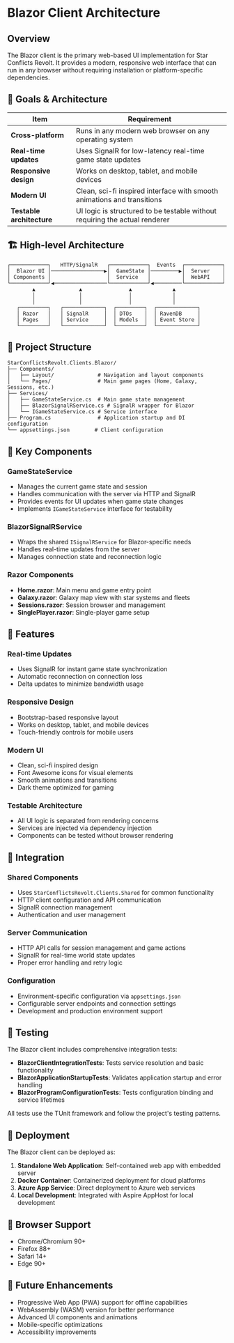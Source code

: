 # Blazor Client Architecture

## Overview

The Blazor client is the primary web-based UI implementation for Star Conflicts Revolt. It provides a modern, responsive web interface that can run in any browser without requiring installation or platform-specific dependencies.

## 🎯 Goals & Architecture

| Item                      | Requirement                                                                                                                                                                             |
| ------------------------- | --------------------------------------------------------------------------------------------------------------------------------------------------------------------------------------- |
| **Cross-platform**        | Runs in any modern web browser on any operating system                                                                                                                                 |
| **Real-time updates**     | Uses SignalR for low-latency real-time game state updates                                                                                                                              |
| **Responsive design**     | Works on desktop, tablet, and mobile devices                                                                                                                                           |
| **Modern UI**             | Clean, sci-fi inspired interface with smooth animations and transitions                                                                                                                |
| **Testable architecture** | UI logic is structured to be testable without requiring the actual renderer                                                                                                            |

## 🏗️ High-level Architecture

```text
┌────────────┐   HTTP/SignalR   ┌────────────┐  Events  ┌────────────┐
│  Blazor UI │─────────────────▶│  GameState │─────────▶│  Server    │
│ Components │                  │  Service   │          │  WebAPI    │
└────────────┘◀─────────────────└────────────┘◀─────────└────────────┘
        ▲              ▲               ▲             ▲
        │              │               │             │
        │              │               │             │
   ┌─────────┐   ┌─────────────┐  ┌─────────┐  ┌─────────────┐
   │ Razor   │   │ SignalR     │  │ DTOs    │  │ RavenDB     │
   │ Pages   │   │ Service     │  │ Models  │  │ Event Store │
   └─────────┘   └─────────────┘  └─────────┘  └─────────────┘
```

## 📁 Project Structure

```
StarConflictsRevolt.Clients.Blazor/
├── Components/
│   ├── Layout/              # Navigation and layout components
│   └── Pages/               # Main game pages (Home, Galaxy, Sessions, etc.)
├── Services/
│   ├── GameStateService.cs  # Main game state management
│   ├── BlazorSignalRService.cs # SignalR wrapper for Blazor
│   └── IGameStateService.cs # Service interface
├── Program.cs               # Application startup and DI configuration
└── appsettings.json        # Client configuration
```

## 🔧 Key Components

### GameStateService
- Manages the current game state and session
- Handles communication with the server via HTTP and SignalR
- Provides events for UI updates when game state changes
- Implements `IGameStateService` interface for testability

### BlazorSignalRService
- Wraps the shared `ISignalRService` for Blazor-specific needs
- Handles real-time updates from the server
- Manages connection state and reconnection logic

### Razor Components
- **Home.razor**: Main menu and game entry point
- **Galaxy.razor**: Galaxy map view with star systems and fleets
- **Sessions.razor**: Session browser and management
- **SinglePlayer.razor**: Single-player game setup

## 🚀 Features

### Real-time Updates
- Uses SignalR for instant game state synchronization
- Automatic reconnection on connection loss
- Delta updates to minimize bandwidth usage

### Responsive Design
- Bootstrap-based responsive layout
- Works on desktop, tablet, and mobile devices
- Touch-friendly controls for mobile users

### Modern UI
- Clean, sci-fi inspired design
- Font Awesome icons for visual elements
- Smooth animations and transitions
- Dark theme optimized for gaming

### Testable Architecture
- All UI logic is separated from rendering concerns
- Services are injected via dependency injection
- Components can be tested without browser rendering

## 🔌 Integration

### Shared Components
- Uses `StarConflictsRevolt.Clients.Shared` for common functionality
- HTTP client configuration and API communication
- SignalR connection management
- Authentication and user management

### Server Communication
- HTTP API calls for session management and game actions
- SignalR for real-time world state updates
- Proper error handling and retry logic

### Configuration
- Environment-specific configuration via `appsettings.json`
- Configurable server endpoints and connection settings
- Development and production environment support

## 🧪 Testing

The Blazor client includes comprehensive integration tests:

- **BlazorClientIntegrationTests**: Tests service resolution and basic functionality
- **BlazorApplicationStartupTests**: Validates application startup and error handling
- **BlazorProgramConfigurationTests**: Tests configuration binding and service lifetimes

All tests use the TUnit framework and follow the project's testing patterns.

## 🚀 Deployment

The Blazor client can be deployed as:

1. **Standalone Web Application**: Self-contained web app with embedded server
2. **Docker Container**: Containerized deployment for cloud platforms
3. **Azure App Service**: Direct deployment to Azure web services
4. **Local Development**: Integrated with Aspire AppHost for local development

## 📱 Browser Support

- Chrome/Chromium 90+
- Firefox 88+
- Safari 14+
- Edge 90+

## 🔮 Future Enhancements

- Progressive Web App (PWA) support for offline capabilities
- WebAssembly (WASM) version for better performance
- Advanced UI components and animations
- Mobile-specific optimizations
- Accessibility improvements
